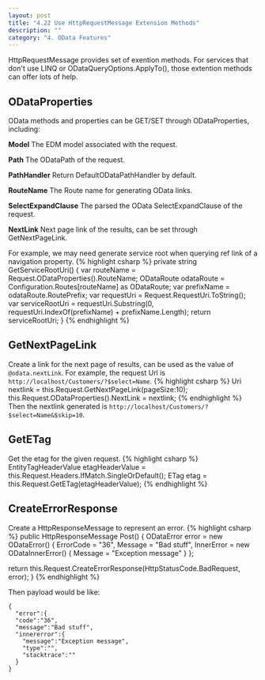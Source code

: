 ```yaml
---
layout: post
title: "4.22 Use HttpRequestMessage Extension Methods"
description: ""
category: "4. OData Features"
---
```


HttpRequestMessage provides set of exention methods. For services that don't use LINQ or ODataQueryOptions.ApplyTo(), those extention methods can offer lots of help. 

## ODataProperties
OData methods and properties can be GET/SET through ODataProperties, including:
	 
<strong>Model</strong>
The EDM model associated with the request.

<strong>Path</strong>
The ODataPath of the request.

<strong>PathHandler</strong>
Return DefaultODataPathHandler by default.

<strong>RouteName</strong>
The Route name for generating OData links.

<strong>SelectExpandClause</strong>
The parsed the OData SelectExpandClause of the request.

<strong>NextLink</strong> 
Next page link of the results, can be set through GetNextPageLink.

For example, we may need generate service root when querying ref link of a navigation property. 
{% highlight csharp %}
private string GetServiceRootUri()
{
  var routeName = Request.ODataProperties().RouteName;
  ODataRoute odataRoute = Configuration.Routes[routeName] as ODataRoute;
  var prefixName = odataRoute.RoutePrefix;
  var requestUri = Request.RequestUri.ToString();
  var serviceRootUri = requestUri.Substring(0, requestUri.IndexOf(prefixName) + prefixName.Length);
  return serviceRootUri;
}
{% endhighlight %}
  
## GetNextPageLink
Create a link for the next page of results, can be used as the value of `@odata.nextLink`.
For example, the request Url is `http://localhost/Customers/?$select=Name`.
{% highlight csharp %}
Uri nextlink = this.Request.GetNextPageLink(pageSize:10);
this.Request.ODataProperties().NextLink = nextlink;
{% endhighlight %}
Then the nextlink generated is `http://localhost/Customers/?$select=Name&$skip=10`.

## GetETag
Get the etag for the given request.
{% highlight csharp %}
EntityTagHeaderValue etagHeaderValue = this.Request.Headers.IfMatch.SingleOrDefault();
ETag etag = this.Request.GetETag(etagHeaderValue);
{% endhighlight %}

## CreateErrorResponse
Create a HttpResponseMessage to represent an error.
{% highlight csharp %}
public HttpResponseMessage Post()
{
  ODataError error = new ODataError()
  {
    ErrorCode = "36",
    Message = "Bad stuff",
    InnerError = new ODataInnerError()
    {
      Message = "Exception message"
    }
  };

  return this.Request.CreateErrorResponse(HttpStatusCode.BadRequest, error);
}
{% endhighlight %}

Then payload would be like:

    {
      "error":{
      "code":"36",
      "message":"Bad stuff",
      "innererror":{
        "message":"Exception message",
        "type":"",
        "stacktrace":""
      }
    }
